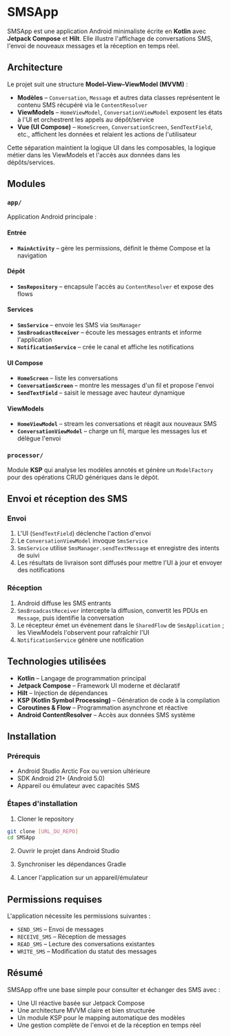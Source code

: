# SMSApp

SMSApp est une application Android minimaliste écrite en **Kotlin** avec **Jetpack Compose** et **Hilt**. Elle illustre l'affichage de conversations SMS, l'envoi de nouveaux messages et la réception en temps réel.

## Architecture

Le projet suit une structure **Model–View–ViewModel (MVVM)** :

- **Modèles** – `Conversation`, `Message` et autres data classes représentent le contenu SMS récupéré via le `ContentResolver`
- **ViewModels** – `HomeViewModel`, `ConversationViewModel` exposent les états à l'UI et orchestrent les appels au dépôt/service
- **Vue (UI Compose)** – `HomeScreen`, `ConversationScreen`, `SendTextField`, etc., affichent les données et relaient les actions de l'utilisateur

Cette séparation maintient la logique UI dans les composables, la logique métier dans les ViewModels et l'accès aux données dans les dépôts/services.

## Modules

### `app/`
Application Android principale :

#### Entrée
- **`MainActivity`** – gère les permissions, définit le thème Compose et la navigation

#### Dépôt
- **`SmsRepository`** – encapsule l'accès au `ContentResolver` et expose des flows

#### Services
- **`SmsService`** – envoie les SMS via `SmsManager`
- **`SmsBroadcastReceiver`** – écoute les messages entrants et informe l'application
- **`NotificationService`** – crée le canal et affiche les notifications

#### UI Compose
- **`HomeScreen`** – liste les conversations
- **`ConversationScreen`** – montre les messages d'un fil et propose l'envoi
- **`SendTextField`** – saisit le message avec hauteur dynamique

#### ViewModels
- **`HomeViewModel`** – stream les conversations et réagit aux nouveaux SMS
- **`ConversationViewModel`** – charge un fil, marque les messages lus et délègue l'envoi

### `processor/`
Module **KSP** qui analyse les modèles annotés et génère un `ModelFactory` pour des opérations CRUD génériques dans le dépôt.

## Envoi et réception des SMS

### Envoi

1. L'UI (`SendTextField`) déclenche l'action d'envoi
2. Le `ConversationViewModel` invoque `SmsService`
3. `SmsService` utilise `SmsManager.sendTextMessage` et enregistre des intents de suivi
4. Les résultats de livraison sont diffusés pour mettre l'UI à jour et envoyer des notifications

### Réception

1. Android diffuse les SMS entrants
2. `SmsBroadcastReceiver` intercepte la diffusion, convertit les PDUs en `Message`, puis identifie la conversation
3. Le récepteur émet un événement dans le `SharedFlow` de `SmsApplication` ; les ViewModels l'observent pour rafraîchir l'UI
4. `NotificationService` génère une notification

## Technologies utilisées

- **Kotlin** – Langage de programmation principal
- **Jetpack Compose** – Framework UI moderne et déclaratif
- **Hilt** – Injection de dépendances
- **KSP (Kotlin Symbol Processing)** – Génération de code à la compilation
- **Coroutines & Flow** – Programmation asynchrone et réactive
- **Android ContentResolver** – Accès aux données SMS système

## Installation

### Prérequis
- Android Studio Arctic Fox ou version ultérieure
- SDK Android 21+ (Android 5.0)
- Appareil ou émulateur avec capacités SMS

### Étapes d'installation
1. Cloner le repository
```bash
git clone [URL_DU_REPO]
cd SMSApp
```

2. Ouvrir le projet dans Android Studio

3. Synchroniser les dépendances Gradle

4. Lancer l'application sur un appareil/émulateur

## Permissions requises

L'application nécessite les permissions suivantes :

- `SEND_SMS` – Envoi de messages
- `RECEIVE_SMS` – Réception de messages
- `READ_SMS` – Lecture des conversations existantes
- `WRITE_SMS` – Modification du statut des messages

## Résumé

SMSApp offre une base simple pour consulter et échanger des SMS avec :
- Une UI réactive basée sur Jetpack Compose
- Une architecture MVVM claire et bien structurée
- Un module KSP pour le mapping automatique des modèles
- Une gestion complète de l'envoi et de la réception en temps réel
